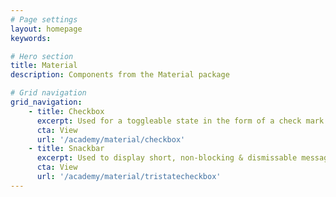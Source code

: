 ```yaml
---
# Page settings
layout: homepage
keywords:

# Hero section
title: Material
description: Components from the Material package

# Grid navigation
grid_navigation:
    - title: Checkbox
      excerpt: Used for a toggleable state in the form of a check mark 
      cta: View
      url: '/academy/material/checkbox'
    - title: Snackbar
      excerpt: Used to display short, non-blocking & dismissable messages on screen
      cta: View
      url: '/academy/material/tristatecheckbox'
---
```

